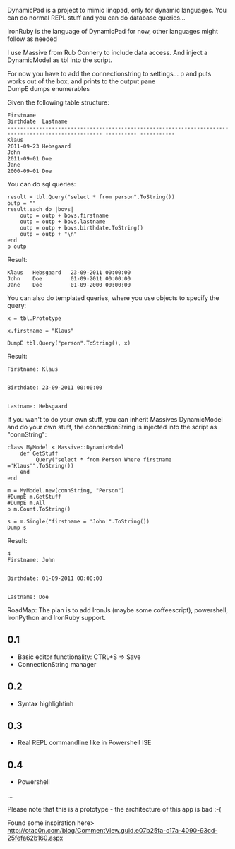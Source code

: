 DynamicPad is a project to mimic linqpad, only for dynamic languages.
You can do normal REPL stuff and you can do database queries...

IronRuby is the language of DynamicPad for now, other languages might follow as needed

I use Massive from Rub Connery to include data access. And inject a DynamicModel as tbl into the script.

For now you have to add the connectionstring to settings...
p and puts works out of the box, and prints to the output pane	
DumpE dumps enumerables

Given the following table structure:

	Firstname                                                                                            Birthdate  Lastname
	---------------------------------------------------------------------------------------------------- ---------- -----------
	Klaus                                                                                                2011-09-23 Hebsgaard 
	John                                                                                                 2011-09-01 Doe
	Jane                                                                                                 2000-09-01 Doe

You can do sql queries:

	result = tbl.Query("select * from person".ToString())
	outp = ""
	result.each do |bovs| 
		outp = outp + bovs.firstname
		outp = outp + bovs.lastname
		outp = outp + bovs.birthdate.ToString()
		outp = outp + "\n"
	end
	p outp
	
Result:

	Klaus	Hebsgaard	23-09-2011 00:00:00
	John	Doe			01-09-2011 00:00:00
	Jane	Doe			01-09-2000 00:00:00

You can also do templated queries, where you use objects to specify the query:
	
	x = tbl.Prototype

	x.firstname = "Klaus"

	DumpE tbl.Query("person".ToString(), x)
	
Result:

	Firstname: Klaus                                                                                               


	Birthdate: 23-09-2011 00:00:00


	Lastname: Hebsgaard       

If you wan't to do your own stuff, you can inherit Massives DynamicModel and do your own stuff, the connectionString is injected into the script as "connString":
	
	class MyModel < Massive::DynamicModel
		def GetStuff
			 Query("select * from Person Where firstname ='Klaus'".ToString())
		end	
	end

	m = MyModel.new(connString, "Person")
	#DumpE m.GetStuff
	#DumpE m.All
	p m.Count.ToString()

	s = m.Single("firstname = 'John'".ToString())
	Dump s

Result:

	4
	Firstname: John                                                                                                


	Birthdate: 01-09-2011 00:00:00


	Lastname: Doe     

	
RoadMap:
The plan is to add IronJs (maybe some coffeescript), powershell, IronPython and IronRuby support.

0.1 
--------
- Basic editor functionality: CTRL+S => Save
- ConnectionString manager

0.2
--------
- Syntax highlightinh

0.3
--------
- Real REPL commandline like in Powershell ISE

0.4
--------
- Powershell

...

Please note that this is a prototype - the architecture of this app is bad :-(

Found some inspiration here>
http://otac0n.com/blog/CommentView,guid,e07b25fa-c17a-4090-93cd-25fefa62b160.aspx
